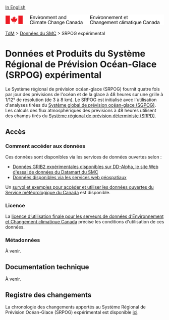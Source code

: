 [In English](readme_riops_en.md)

![ECCC logo](../../img_eccc-logo.png)

[TdM](../../readme_fr.md) > [Données du SMC](../readme_fr.md) > SRPOG expérimental

# Données et Produits du Système Régional de Prévision Océan-Glace (SRPOG) expérimental

Le Système régional de prévision océan-glace (SRPOG) fournit quatre fois par jour des prévisions de l'océan et de la glace à 48 heures sur une grille à 1/12° de résolution (de 3 à 8 km). Le SRPOG est initialisé avec l'utilisation d'analyses tirées du [Système global de prévision océan-glace (SGPOG)](../nwp_giops/readme_giops_fr.md). Les calculs des flux atmosphériques des prévisions à 48 heures utilisent des champs tirés du [Système régional de prévision déterministe (SRPD)](../nwp_rdps/readme_rdps_fr.md).

## Accès

### Comment accéder aux données

Ces données sont disponibles via les services de données ouvertes selon :

* [Données GRIB2 expérimentales disponibles sur DD-Alpha, le site Web d'essai de données du Datamart du SMC](readme_riops-datamart-alpha_fr.md) 
* [Données disponibles via les services web géospatiaux](../../msc-geomet/readme_fr.md)

Un [survol et exemples pour accéder et utiliser les données ouvertes du Service météorologique du Canada](../../usage/readme_fr.md) est disponible.

### Licence

La [licence d’utilisation finale pour les serveurs de données d’Environnement et Changement climatique Canada](../../licence/readme_fr.md) précise les conditions d'utilisation de ces données.

### Métadonnées

À venir.

## Documentation technique

À venir.

## Registre des changements 

La chronologie des changements apportés au Système Régional de Prévision Océan-Glace (SRPOG) expérimental est disponible [ici](changelog_riops_fr.md).